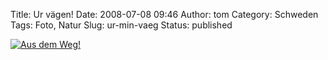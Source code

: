 Title: Ur vägen!
Date: 2008-07-08 09:46
Author: tom
Category: Schweden
Tags: Foto, Natur
Slug: ur-min-vaeg
Status: published

[![Aus dem
Weg!](http://www.fiket.de/pic/urminvag_s.jpg "Aus dem Weg!")](http://www.fiket.de/pic/urminvag_l.jpg)

